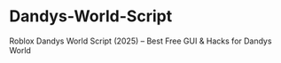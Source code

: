 # Dandys-World-Script
Roblox Dandys World Script (2025) – Best Free GUI &amp; Hacks for Dandys World
